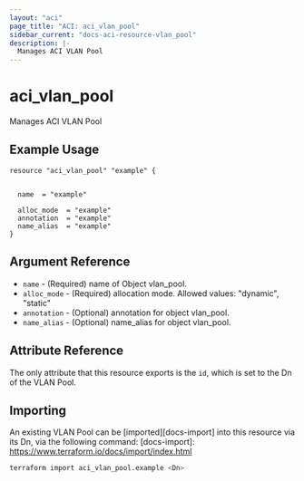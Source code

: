 ```yaml
---
layout: "aci"
page_title: "ACI: aci_vlan_pool"
sidebar_current: "docs-aci-resource-vlan_pool"
description: |-
  Manages ACI VLAN Pool
---
```


# aci_vlan_pool #

Manages ACI VLAN Pool

## Example Usage ##

```hcl
resource "aci_vlan_pool" "example" {


  name  = "example"

  alloc_mode  = "example"
  annotation  = "example"
  name_alias  = "example"
}
```

## Argument Reference ##

* `name` - (Required) name of Object vlan_pool.
* `alloc_mode` - (Required) allocation mode.  Allowed values: "dynamic", "static"
* `annotation` - (Optional) annotation for object vlan_pool.
* `name_alias` - (Optional) name_alias for object vlan_pool.

## Attribute Reference ##

The only attribute that this resource exports is the `id`, which is set to the
Dn of the VLAN Pool.

## Importing ##

An existing VLAN Pool can be [imported][docs-import] into this resource via its Dn, via the following command:
[docs-import]: <https://www.terraform.io/docs/import/index.html>

```bash
terraform import aci_vlan_pool.example <Dn>
```
